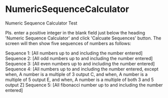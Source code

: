 # NumericSequenceCalculator
Numeric Sequence Calculator Test

Pls. enter a positive integer in the blank field just below the heading 'Numeric Sequence Calculator' and click 'Calcuate Sequences' button. The screen will then show five sequences of numbers as follows:

Sequence 1: [All numbers up to and including the number entered]
Sequence 2: [All odd numbers up to and including the number entered]
Sequence 3: [All even numbers up to and including the number entered]
Sequence 4: [All numbers up to and including the number entered, except when,
              A number is a multiple of 3 output C, and when,
              A number is a multiple of 5 output E, and when,
              A number is a multiple of both 3 and 5 output Z]
Sequence 5: [All fibonacci number up to and including the number entered]
